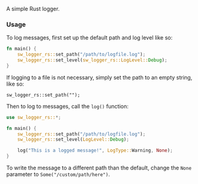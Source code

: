 A simple Rust logger.

### Usage
To log messages, first set up the default path and log level like so:

```Rust
fn main() {
    sw_logger_rs::set_path("/path/to/logfile.log");
    sw_logger_rs::set_level(sw_logger_rs::LogLevel::Debug);
}
```

If logging to a file is not necessary, simply set the path to an empty string, like so:

```
sw_logger_rs::set_path("");
```

Then to log to messages, call the `log()` function:

```Rust
use sw_logger_rs::*;

fn main() {
    sw_logger_rs::set_path("/path/to/logfile.log");
    sw_logger_rs::set_level(LogLevel::Debug);

    log("This is a logged message!", LogType::Warning, None);
}
```

To write the message to a different path than the default, change the `None` parameter to `Some("/custom/path/here")`.

